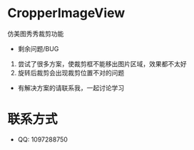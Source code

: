 # CropperImageView
仿美图秀秀裁剪功能

* 剩余问题/BUG
1. 尝试了很多方案，使裁剪框不能移出图片区域，效果都不太好
2. 旋转后裁剪会出现裁剪位置不对的问题

* 有解决方案的请联系我，一起讨论学习

# 联系方式
* QQ: 1097288750